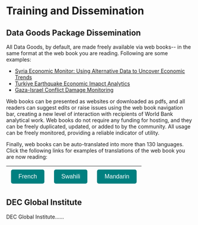# Training and Dissemination

## Data Goods Package Dissemination

All Data Goods, by default, are made freely available via web books-- in the same format at the web book you are reading. Following are some examples:

* [Syria Economic Monitor: Using Alternative Data to Uncover Economic Trends](https://datapartnership.org/syria-economic-monitor/README.html)
* [Turkiye Earthquake Economic Imapct Analytics](https://datapartnership.org/turkiye-earthquake-impact/README.html#)
* [Gaza-Israel Conflict Damage Monitoring](https://datapartnership.org/gaza-israel-conflict-impact-analysis/notebooks/nighttime-lights/nighttime-lights.html)

Web books can be presented as websites or downloaded as pdfs, and all readers can suggest edits or raise issues using the web book navigation bar, creating a new level of interaction with recipients of World Bank analytical work. Web books do not require any funding for hosting, and they can be freely duplicated, updated, or added to by the community. All usage can be freely monitored, providing a reliable indicator of utility. 

Finally, web books can be auto-translated into more than 130 languages. Click the following links for examples of translations of the web book you are now reading:

| <a href="https://holly--transport-github-io.translate.goog/goods-template/README.html?_x_tr_sl=en&_x_tr_tl=fr&_x_tr_hl=en&_x_tr_pto=wapp">	<button style="background-color: teal; color: white; padding: 10px 20px; border: none; text-align: center; text-decoration: none; display: inline-block; font-size: 16px; margin: 5px; cursor: pointer; border-radius: 5px;">French</button></a> | <a href="https://holly--transport-github-io.translate.goog/goods-template/README.html?_x_tr_sl=en&_x_tr_tl=sw&_x_tr_hl=en&_x_tr_pto=wapp">	<button style="background-color: teal; color: white; padding: 10px 20px; border: none; text-align: center; text-decoration: none; display: inline-block; font-size: 16px; margin: 5px; cursor: pointer; border-radius: 5px;">Swahili</button></a> | <a href="https://holly--transport-github-io.translate.goog/goods-template/README.html?_x_tr_sl=en&_x_tr_tl=zh-CN&_x_tr_hl=en&_x_tr_pto=wapp">	<button style="background-color: teal; color: white; padding: 10px 20px; border: none; text-align: center; text-decoration: none; display: inline-block; font-size: 16px; margin: 5px; cursor: pointer; border-radius: 5px;">Mandarin</button></a> |
| ------------------------------------------------------------ | ------------------------------------------------------------ | ------------------------------------------------------------ |



## DEC Global Institute

DEC Global Institute......
